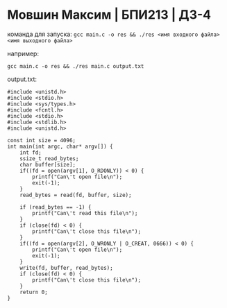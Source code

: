 # Мовшин Максим | БПИ213 | ДЗ-4
команда для запуска: `gcc main.c -o res && ./res <имя входного файла> <имя выходного файла>`

например:
```
gcc main.c -o res && ./res main.c output.txt
```
output.txt:
```
#include <unistd.h>
#include <stdio.h>
#include <sys/types.h>
#include <fcntl.h>
#include <stdio.h>
#include <stdlib.h>
#include <unistd.h>

const int size = 4096;
int main(int argc, char* argv[]) {
    int fd;
    ssize_t read_bytes;
    char buffer[size];
    if((fd = open(argv[1], O_RDONLY)) < 0) {
        printf("Can\'t open file\n");
        exit(-1);
    }
    read_bytes = read(fd, buffer, size);

    if (read_bytes == -1) {
        printf("Can\'t read this file\n");
    }
    if (close(fd) < 0) {
        printf("Can\'t close this file\n");
    }
    if((fd = open(argv[2], O_WRONLY | O_CREAT, 0666)) < 0) {
        printf("Can\'t open file\n");
        exit(-1);
    }
    write(fd, buffer, read_bytes);
    if (close(fd) < 0) {
        printf("Can\'t close this file\n");
    }
    return 0;
}
```
